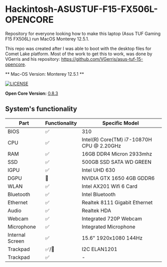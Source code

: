# Hackintosh-ASUSTUF-F15-FX506L-OPENCORE

Repository for everyone looking how to make this laptop (Asus TUF Gaming F15 FX506L) run MacOS Monterey 12.5.1.

This repo was created after I was able to boot with the desktop files for Comet Lake platform. Most of the work to get this to work, was done by VGerris and his repository: https://github.com/VGerris/asus-tuf-15-opencore.

** Mac-OS Version: Monterey 12.5.1 **

[![LICENSE](https://img.shields.io/badge/license-Anti%20996-blue.svg)](https://github.com/996icu/996.ICU/blob/master/LICENSE)

**Open Core Version:** [0.8.3](https://github.com/acidanthera/OpenCorePkg/releases/tag/0.8.3)

## System's functionality

| Part | Functionality | Specific Model |
|---|---|---|
| BIOS | ✅ | 310 |
| CPU | ✅ | Intel(R) Core(TM) i7-10870H CPU @ 2.20GHz |
| RAM | ✅ | 16GB DDR4 Micron 2933mhz |
| SSD | ✅ | 500GB SSD SATA WD GREEN |
| IGPU | ✅ | Intel UHD 630 |
| DGPU | 🚫 | NVIDIA GTX 1650 4GB GDDR6 |
| WLAN | ✅ | Intel AX201 Wifi 6 Card |
| Bluetooth | ✅ | Intel Bluetooth |
| Ethernet | ✅ | Realtek 8111 Gigabit Ethernet |
| Audio | ✅ | Realtek HDA |
| Webcam | ✅ | Integrated 720P Webcam |
| Microphone | ✅ | Integrated Microphone |
| Internal Screen | ✅ | 15.6" 1920x1080 144Hz |
| Trackpad | ✅/🚫 | I2C ELAN1201 |
| Trackpad | ✅ | - |
